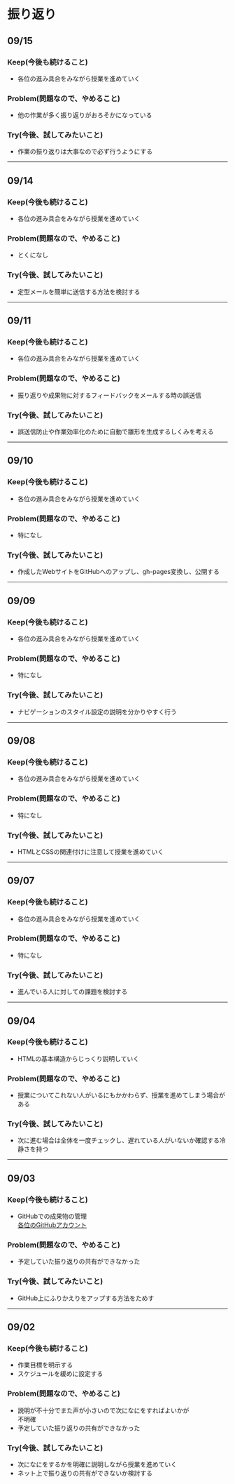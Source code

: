 # 振り返り

## 09/15

### Keep(今後も続けること)

- 各位の進み具合をみながら授業を進めていく

### Problem(問題なので、やめること)

- 他の作業が多く振り返りがおろそかになっている

### Try(今後、試してみたいこと)

- 作業の振り返りは大事なので必ず行うようにする

---

## 09/14

### Keep(今後も続けること)

- 各位の進み具合をみながら授業を進めていく

### Problem(問題なので、やめること)

- とくになし

### Try(今後、試してみたいこと)

- 定型メールを簡単に送信する方法を検討する

---

## 09/11

### Keep(今後も続けること)

- 各位の進み具合をみながら授業を進めていく

### Problem(問題なので、やめること)

- 振り返りや成果物に対するフィードバックをメールする時の誤送信

### Try(今後、試してみたいこと)

- 誤送信防止や作業効率化のために自動で雛形を生成するしくみを考える

---

## 09/10

### Keep(今後も続けること)

- 各位の進み具合をみながら授業を進めていく

### Problem(問題なので、やめること)

- 特になし

### Try(今後、試してみたいこと)

- 作成したWebサイトをGitHubへのアップし、gh-pages変換し、公開する

---

## 09/09

### Keep(今後も続けること)

- 各位の進み具合をみながら授業を進めていく

### Problem(問題なので、やめること)

- 特になし

### Try(今後、試してみたいこと)

- ナビゲーションのスタイル設定の説明を分かりやすく行う

---

## 09/08

### Keep(今後も続けること)

- 各位の進み具合をみながら授業を進めていく

### Problem(問題なので、やめること)

- 特になし

### Try(今後、試してみたいこと)

- HTMLとCSSの関連付けに注意して授業を進めていく

---

## 09/07

### Keep(今後も続けること)

- 各位の進み具合をみながら授業を進めていく

### Problem(問題なので、やめること)

- 特になし

### Try(今後、試してみたいこと)

- 進んでいる人に対しての課題を検討する

---

## 09/04

### Keep(今後も続けること)

- HTMLの基本構造からじっくり説明していく

### Problem(問題なので、やめること)

- 授業についてこれない人がいるにもかかわらず、授業を進めてしまう場合がある

### Try(今後、試してみたいこと)

- 次に進む場合は全体を一度チェックし、遅れている人がいないか確認する冷静さを持つ

---

## 09/03

### Keep(今後も続けること)

- GitHubでの成果物の管理  
[各位のGitHubアカウント](https://github.com/wp15000/list/blob/master/list.md)

### Problem(問題なので、やめること)

- 予定していた振り返りの共有ができなかった

### Try(今後、試してみたいこと)

- GitHub上にふりかえりをアップする方法をためす

---

## 09/02

### Keep(今後も続けること)

- 作業目標を明示する
- スケジュールを緩めに設定する

### Problem(問題なので、やめること)

- 説明が不十分でまた声が小さいので次になにをすればよいかが  
不明確
- 予定していた振り返りの共有ができなかった

### Try(今後、試してみたいこと)

- 次になにをするかを明確に説明しながら授業を進めていく
- ネット上で振り返りの共有ができないか検討する